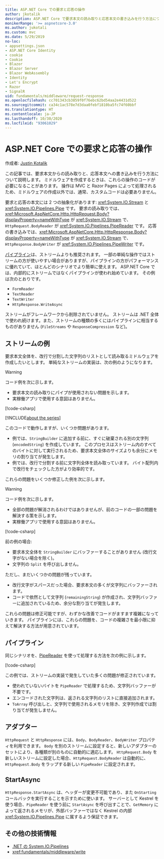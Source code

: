 ```yaml
---
title: ASP.NET Core での要求と応答の操作
author: jkotalik
description: ASP.NET Core で要求本文の読み取りと応答本文の書き込みを行う方法について説明します。
monikerRange: '>= aspnetcore-3.0'
ms.author: jukotali
ms.custom: mvc
ms.date: 5/29/2019
no-loc:
- appsettings.json
- ASP.NET Core Identity
- cookie
- Cookie
- Blazor
- Blazor Server
- Blazor WebAssembly
- Identity
- Let's Encrypt
- Razor
- SignalR
uid: fundamentals/middleware/request-response
ms.openlocfilehash: cc701343cb3859f0f76ebc62bd54aa2e4431d522
ms.sourcegitcommit: ca34c1ac578e7d3daa0febf1810ba5fc74f60bbf
ms.translationtype: HT
ms.contentlocale: ja-JP
ms.lasthandoff: 10/30/2020
ms.locfileid: "93061029"
---
```

# <a name="request-and-response-operations-in-aspnet-core"></a>ASP.NET Core での要求と応答の操作

作成者: [Justin Kotalik](https://github.com/jkotalik)

この記事では、要求本文からの読み取りと、応答本文への書き込みを行う方法について説明します。 ミドルウェアを作成するときは、これらの操作のコードが必要になることがあります。 操作は MVC と Razor Pages によって処理されるため、ミドルウェアの作成以外では、通常、カスタムコードは必要ありません。

要求と応答の本文には 2 つの抽象化があります: <xref:System.IO.Stream> と <xref:System.IO.Pipelines.Pipe> です。 要求の読み取りでは、<xref:Microsoft.AspNetCore.Http.HttpRequest.Body?displayProperty=nameWithType> が <xref:System.IO.Stream> で、`HttpRequest.BodyReader` が <xref:System.IO.Pipelines.PipeReader> です。 応答の書き込みでは、<xref:Microsoft.AspNetCore.Http.HttpResponse.Body?displayProperty=nameWithType> が <xref:System.IO.Stream> で、`HttpResponse.BodyWriter` が <xref:System.IO.Pipelines.PipeWriter> です。

[パイプライン](/dotnet/standard/io/pipelines)は、ストリームよりも推奨されます。 一部の単純な操作ではストリームの方が使いやすい場合がありますが、パイプラインの方がパフォーマンスに優れていて、ほとんどのシナリオでより簡単に使えます。 ASP.NET Core では、内部的にストリームではなくパイプラインが使われ始めています。 その例は次のとおりです。

* `FormReader`
* `TextReader`
* `TextWriter`
* `HttpResponse.WriteAsync`

ストリームがフレームワークから削除されていません。 ストリームは .NET 全体で使われ続けます。また、ストリームの種類の多くにはパイプラインに相当するものがありません (`FileStreams` や `ResponseCompression` など)。

## <a name="stream-examples"></a>ストリームの例

要求本文全体を、改行で分割した文字列のリストとして読み取るミドルウェアを作成したいとします。 単純なストリームの実装は、次の例のようになります。

> [!WARNING]
> コード例を次に示します。
> * 要求本文の読み取りにパイプが使用されない問題を示します。
> * 実稼働アプリで使用する意図はありません。

[!code-csharp[](request-response/samples/3.x/RequestResponseSample/Startup.cs?name=GetListOfStringsFromStream)]

[!INCLUDE[about the series](~/includes/code-comments-loc.md)]

このコードで動作しますが、いくつか問題があります。

* 例では、`StringBuilder` に追加する前に、すぐに破棄される別の文字列 (`encodedString`) を作成しています。 このプロセスはストリーム内のすべてのバイトに対して実行されるため、要求本文全体のサイズよりも余分にメモリの割り当てが発生します。
* 例では、改行で分割する前に文字列全体を読み取っています。 バイト配列内で改行をチェックした方がより効率的です。

これらの問題をいくつか修正した例を次に示します。

> [!WARNING]
> コード例を次に示します。
> * 全部の問題が解消されるわけではありませんが、前のコードの一部の問題を解決する策を示します。
> * 実稼働アプリで使用する意図はありません。

[!code-csharp[](request-response/samples/3.x/RequestResponseSample/Startup.cs?name=GetListOfStringsFromStreamMoreEfficient)]

前の例の場合:

* 要求本文全体を `StringBuilder` にバッファーすることがありません (改行文字がない場合を除く)。
* 文字列の `Split` を呼び出しません。

ただし、まだいくつかの問題が残っています。

* 改行文字がスパースだった場合、要求本文の多くが文字列にバッファーされます。
* コードで依然として文字列 (`remainingString`) が作成され、文字列バッファーに追加されているため、余分な割り当てが発生します。

これらの問題は修正可能ですが、わずかな改善でコードがますます複雑になっていきます。 パイプラインには、これらの問題を、コードの複雑さを最小限に抑えて解決する方法が用意されています。

## <a name="pipelines"></a>パイプライン

同じシナリオを、[PipeReader](/dotnet/standard/io/pipelines#pipe) を使って処理する方法を次の例に示します。

[!code-csharp[](request-response/samples/3.x/RequestResponseSample/Startup.cs?name=GetListOfStringFromPipe)]

この例では、ストリームの実装で発生していた多くの問題が修正されています。

* 使われていないバイトを `PipeReader` で処理するため、文字列バッファーが不要です。
* エンコードされた文字列は、返される文字列のリストに直接追加されます。
* `ToArray` 呼び出しと、文字列で使用されるメモリを除き、文字列作成では割り当てが発生しません。

## <a name="adapters"></a>アダプター

`HttpRequest` と `HttpResponse` には、`Body`、`BodyReader`、`BodyWriter` プロパティを利用できます。 `Body` を別のストリームに設定すると、新しいアダプターのセットにより、各種類が別のものに自動的に適応します。 `HttpRequest.Body` を新しいストリームに設定した場合、`HttpRequest.BodyReader` は自動的に、`HttpRequest.Body` をラップする新しい `PipeReader` に設定されます。

## <a name="startasync"></a>StartAsync

`HttpResponse.StartAsync` は、ヘッダーが変更不可能であり、また `OnStarting` コールバックを実行することを示すために使います。 サーバーとして Kestrel を使う場合、`PipeReader` を使う前に `StartAsync` を呼び出すことで、`GetMemory` によって返されるメモリが、外部バッファーではなく Kestrel の内部 <xref:System.IO.Pipelines.Pipe> に属するよう保証できます。

## <a name="additional-resources"></a>その他の技術情報

* [.NET の System.IO.Pipelines](/dotnet/standard/io/pipelines)
* <xref:fundamentals/middleware/write>

<!-- Test with Postman or other tool. See image in static directory. -->
